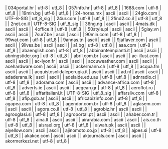 | 034portal.hr | utf-8 | utf_8 |
| 057info.hr | utf-8 | utf_8 |
| 1688.com | utf-8 | utf_8 |
| 19min.bg | utf-8 | utf_8 |
| 24-horas.mx | ascii | ascii |
| 24glo.com | UTF-8-SIG | utf_8_sig |
| 24ur.com | utf-8 | utf_8 |
| 2find2.co.il | utf-8 | utf_8 |
| 2net.co.il | UTF-8-SIG | utf_8_sig |
| 36ng.ng | ascii | ascii |
| 4mats.dk | ascii | ascii |
| 4office.lt | utf-8 | utf_8 |
| 50style.pl | ascii | ascii |
| 5giay.vn | ascii | ascii |
| 7sur7.be | ascii | ascii |
| 90min.com | utf-8 | utf_8 |
| 99wat.com | utf-8 | utf_8 |
| 9annas.tn | ascii | ascii |
| 9jaflaver.com | ascii | ascii |
| 9lives.be | ascii | ascii |
| a1.bg | utf-8 | utf_8 |
| aaa.com | utf-8 | utf_8 |
| abaenglish.com | utf-8 | utf_8 |
| abbinanteimpianti.it | ascii | ascii |
| abningstider.org | utf-8 | utf_8 |
| abril.com.br | ascii | ascii |
| ac-illust.com | ascii | ascii |
| ac-lyon.fr | ascii | ascii |
| accuweather.com | ascii | ascii |
| acehardware.com | ascii | ascii |
| ackermann.ch | utf-8 | utf_8 |
| acqua.fm | ascii | ascii |
| acquistosolidaleperugia.it | ascii | ascii |
| ad.nl | ascii | ascii |
| adaderana.lk | ascii | ascii |
| adelaide.edu.au | utf-8 | utf_8 |
| adnradio.cl | utf-8 | utf_8 |
| adorama.com | ascii | ascii |
| advance-africa.com | utf-8 | utf_8 |
| adverts.ie | ascii | ascii |
| aegean.gr | utf-8 | utf_8 |
| aeroflot.ru | utf-8 | utf_8 |
| affaritaliani.it | UTF-8-SIG | utf_8_sig |
| affarsliv.com | utf-8 | utf_8 |
| afip.gob.ar | ascii | ascii |
| africabizinfo.com | utf-8 | utf_8 |
| agapea.com | utf-8 | utf_8 |
| agendor.com.br | utf-8 | utf_8 |
| aglasem.com | ascii | ascii |
| agora.co.il | utf-8 | utf_8 |
| agrobiz.hr | ascii | ascii |
| agrooglasi.si | utf-8 | utf_8 |
| agroportal.pt | ascii | ascii |
| ahaber.com.tr | utf-8 | utf_8 |
| aina.lt | ascii | ascii |
| airarabia.com | ascii | ascii |
| ais.co.th | utf-8 | utf_8 |
| aisrael.org | utf-8 | utf_8 |
| aiwah.pk | ascii | ascii |
| aiyellow.com | ascii | ascii |
| ajinomoto.co.jp | utf-8 | utf_8 |
| ajpes.si | utf-8 | utf_8 |
| akakce.com | ascii | ascii |
| akjournals.com | ascii | ascii |
| akormerkezi.net | utf-8 | utf_8 |
